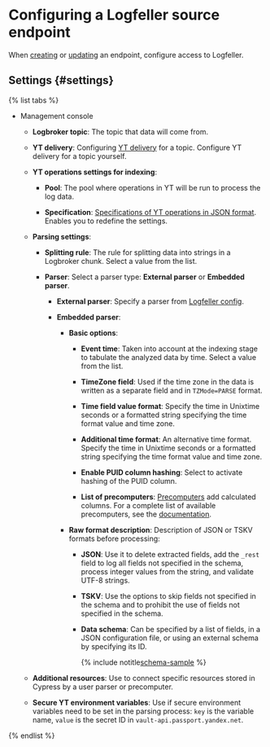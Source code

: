 # Configuring a Logfeller source endpoint

When [creating](../index.md#create) or [updating](../index.md#update) an endpoint, configure access to Logfeller.

## Settings {#settings}

{% list tabs %}

- Management console

   * **Logbroker topic**: The topic that data will come from.

   * **YT delivery**: Configuring [YT delivery](https://logbroker.yandex-team.ru/docs/how_to/configuration#configuring-yt-delivery) for a topic. Configure YT delivery for a topic yourself.

   * **YT operations settings for indexing**:

      * **Pool**: The pool where operations in YT will be run to process the log data.

      * **Specification**: [Specifications of YT operations in JSON format](https://yt.yandex-team.ru/docs/description/mr/operations_options#obshie-opcii-dlya-vseh-tipov-operacij). Enables you to redefine the settings.

   * **Parsing settings**:

      * **Splitting rule**: The rule for splitting data into strings in a Logbroker chunk. Select a value from the list.

      * **Parser**: Select a parser type: **External parser** or **Embedded parser**.

         * **External parser**: Specify a parser from [Logfeller config](https://a.yandex-team.ru/arc/trunk/arcadia/logfeller/configs/parsers/parsers.auto.json).

         * **Embedded parser**:

            * **Basic options**:

               * **Event time**: Taken into account at the indexing stage to tabulate the analyzed data by time. Select a value from the list.

               * **TimeZone field**: Used if the time zone in the data is written as a separate field and in `TZMode=PARSE` format.

               * **Time field value format**: Specify the time in Unixtime seconds or a formatted string specifying the time format value and time zone.

               * **Additional time format**: An alternative time format. Specify the time in Unixtime seconds or a formatted string specifying the time format value and time zone.

               * **Enable PUID column hashing**: Select to activate hashing of the PUID column.

               * **List of precomputers**: [Precomputers](https://a.yandex-team.ru/svn/trunk/arcadia/logfeller/lib/parsing/precompute/README.md#dostupnye-prekomptery) add calculated columns. For a complete list of available precomputers, see the [documentation](https://a.yandex-team.ru/arc/trunk/arcadia/logfeller/configs/parsers/precomputers.json).

            * **Raw format description**: Description of JSON or TSKV formats before processing:

               * **JSON**: Use it to delete extracted fields, add the `_rest` field to log all fields not specified in the schema, process integer values from the string, and validate UTF-8 strings.

               * **TSKV**: Use the options to skip fields not specified in the schema and to prohibit the use of fields not specified in the schema.

               * **Data schema**: Can be specified by a list of fields, in a JSON configuration file, or using an external schema by specifying its ID.

                  {% include notitle[schema-sample](../../../../_includes/data-transfer/fields/common/ui/json-schema-sample.md) %}

   * **Additional resources**: Use to connect specific resources stored in Cypress by a user parser or precomputer.

   * **Secure YT environment variables**: Use if secure environment variables need to be set in the parsing process: `key` is the variable name, `value` is the secret ID in `vault-api.passport.yandex.net`.

{% endlist %}
